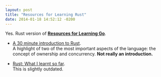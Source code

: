 ```yaml
---
layout: post
title: "Resources for Learning Rust"
date: 2014-01-18 14:52:12 -0200
---
```


Yes. Rust version of [__Resources for Learning Go__](/blog/2014/01/05/resources-learning-go/).

- [A 30 minute introduction to Rust](http://words.steveklabnik.com/a-30-minute-introduction-to-rust).  
  A highlight of two of the most important aspects of the language: the concept of ownership and concurrency. __Not really an introduction.__

- [Rust: What I learnt so far](http://www.darkcoding.net/software/rust-what-i-learnt-so-far/).  
  This is slightly outdated.
